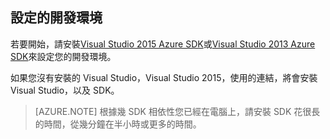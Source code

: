 ## <a name="setupdevenv"></a>設定的開發環境

若要開始，請安裝[Visual Studio 2015 Azure SDK](http://go.microsoft.com/fwlink/?linkid=518003)或[Visual Studio 2013 Azure SDK](http://go.microsoft.com/fwlink/?LinkID=324322)來設定您的開發環境。

如果您沒有安裝的 Visual Studio，Visual Studio 2015，使用的連結，將會安裝 Visual Studio，以及 SDK。

>[AZURE.NOTE] 根據幾 SDK 相依性您已經在電腦上，請安裝 SDK 花很長的時間，從幾分鐘在半小時或更多的時間。
